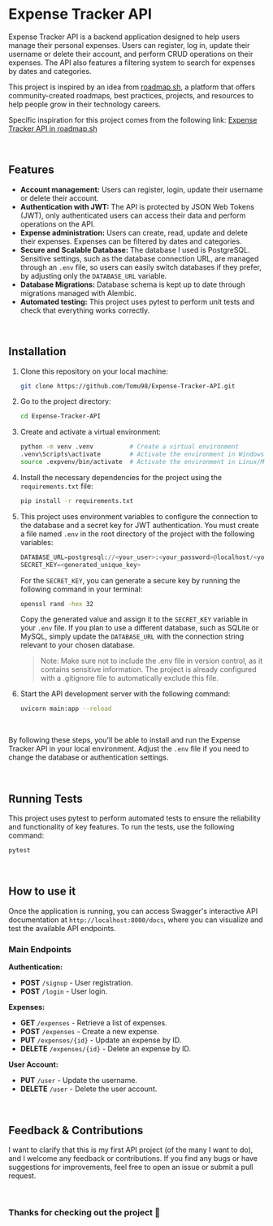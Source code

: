 # Expense Tracker API

Expense Tracker API is a backend application designed to help users manage their personal expenses.
Users can register, log in, update their username or delete their account, and perform CRUD operations on their expenses.
The API also features a filtering system to search for expenses by dates and categories.


This project is inspired by an idea from [roadmap.sh](https://roadmap.sh), a platform that offers community-created roadmaps, best practices, projects, and resources to help people grow in their technology careers.


Specific inspiration for this project comes from the following link: [Expense Tracker API in roadmap.sh](https://roadmap.sh/projects/expense-tracker-api)

<br>

## Features

- **Account management:** Users can register, login, update their username or delete their account.
- **Authentication with JWT:** The API is protected by JSON Web Tokens (JWT), only authenticated users can access their data and perform operations on the API.
- **Expense administration:** Users can create, read, update and delete their expenses. Expenses can be filtered by dates and categories.
- **Secure and Scalable Database:** The database I used is PostgreSQL. Sensitive settings, such as the database connection URL, are managed through an `.env` file, so users can easily switch databases if they prefer, by adjusting only the `DATABASE_URL` variable.
- **Database Migrations:** Database schema is kept up to date through migrations managed with Alembic.
- **Automated testing:** This project uses pytest to perform unit tests and check that everything works correctly.

<br>

## Installation

1. Clone this repository on your local machine:

   ```bash
   git clone https://github.com/Tomu98/Expense-Tracker-API.git
   ```

2. Go to the project directory:

   ```bash
   cd Expense-Tracker-API
   ```

3. Create and activate a virtual environment:

   ```bash
   python -m venv .venv          # Create a virtual environment
   .venv\Scripts\activate        # Activate the environment in Windows
   source .expvenv/bin/activate  # Activate the environment in Linux/MacOS
   ```

4. Install the necessary dependencies for the project using the `requirements.txt` file:

   ```bash
   pip install -r requirements.txt
   ```

5. This project uses environment variables to configure the connection to the database and a secret key for JWT authentication. You must create a file named `.env` in the root directory of the project with the following variables:

   ```python
   DATABASE_URL=postgresql://<your_user>:<your_password>@localhost/<your_database>
   SECRET_KEY=<generated_unique_key>
   ```

   For the `SECRET_KEY`, you can generate a secure key by running the following command in your terminal:
   
   ```bash
   openssl rand -hex 32
   ```

   Copy the generated value and assign it to the `SECRET_KEY` variable in your `.env` file. If you plan to use a different database, such as SQLite or MySQL, simply update the `DATABASE_URL` with the connection string relevant to your chosen database.

   > Note: Make sure not to include the .env file in version control, as it contains sensitive information. The project is already configured with a .gitignore file to automatically exclude this file.
7. Start the API development server with the following command:

    ```bash
    uvicorn main:app --reload
    ```

<br>

By following these steps, you'll be able to install and run the Expense Tracker API in your local environment.
Adjust the `.env` file if you need to change the database or authentication settings.

<br>

## Running Tests

This project uses pytest to perform automated tests to ensure the reliability and functionality of key features.
To run the tests, use the following command:
```bash
pytest
```

<br>

## How to use it

Once the application is running, you can access Swagger's interactive API documentation at 
`http://localhost:8000/docs`, where you can visualize and test the available API endpoints.

### Main Endpoints

**Authentication:**
- **POST** `/signup` - User registration.
- **POST** `/login` - User login.

**Expenses:**
- **GET** `/expenses` - Retrieve a list of expenses.
- **POST** `/expenses` - Create a new expense.
- **PUT** `/expenses/{id}` - Update an expense by ID.
- **DELETE** `/expenses/{id}` - Delete an expense by ID.

**User Account:**
- **PUT** `/user` - Update the username.
- **DELETE** `/user` - Delete the user account.

<br>

## Feedback & Contributions

I want to clarify that this is my first API project (of the many I want to do), and I welcome any feedback or contributions. If you find any bugs or have suggestions for improvements, feel free to open an issue or submit a pull request.

<br>

### **Thanks for checking out the project 🤍**



